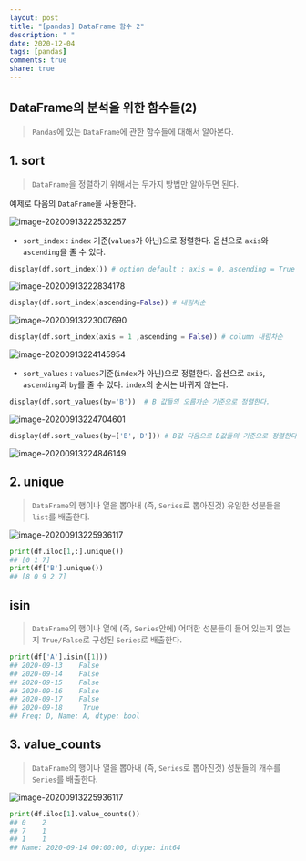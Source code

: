```yaml
---
layout: post
title: "[pandas] DataFrame 함수 2"
description: " "
date: 2020-12-04
tags: [pandas]
comments: true
share: true
---
```



## DataFrame의 분석을 위한 함수들(2)

> `Pandas`에 있는 `DataFrame`에 관한 함수들에 대해서 알아본다.

## 1. sort

> `DataFrame`을 정렬하기 위해서는 두가지 방법만 알아두면 된다.

예제로 다음의 `DataFrame`을 사용한다.

![image-20200913222532257](https://github.com/colinch4/colinch4.github.io/blob/master/_posts/2020/ML/markdown-images/image-20200913222532257.png?raw=true)

* `sort_index` : `index` 기준(`values`가 아닌)으로 정렬한다. 옵션으로 `axis`와 `ascending`을 줄 수 있다.

```python
display(df.sort_index()) # option default : axis = 0, ascending = True
```

![image-20200913222834178](https://github.com/colinch4/colinch4.github.io/blob/master/_posts/2020/ML/markdown-images/image-20200913222834178.png?raw=true)

```python
display(df.sort_index(ascending=False)) # 내림차순
```

![image-20200913223007690](https://github.com/colinch4/colinch4.github.io/blob/master/_posts/2020/ML/markdown-images/image-20200913223007690.png?raw=true)

```python
display(df.sort_index(axis = 1 ,ascending = False)) # column 내림차순
```

![image-20200913224145954](https://github.com/colinch4/colinch4.github.io/blob/master/_posts/2020/ML/markdown-images/image-20200913224145954.png?raw=true)

* `sort_values`  : `values`기준(`index`가 아닌)으로 정렬한다. 옵션으로 `axis`, `ascending`과 `by`를 줄 수 있다. `index`의 순서는 바뀌지 않는다.

```python
display(df.sort_values(by='B'))  # B 값들의 오름차순 기준으로 정렬한다.
```

![image-20200913224704601](https://github.com/colinch4/colinch4.github.io/blob/master/_posts/2020/ML/markdown-images/image-20200913224704601.png?raw=true)

```python
display(df.sort_values(by=['B','D'])) # B값 다음으로 D값들의 기준으로 정렬한다.
```

![image-20200913224846149](https://github.com/colinch4/colinch4.github.io/blob/master/_posts/2020/ML/markdown-images/image-20200913224846149.png?raw=true)



## 2. unique

> `DataFrame`의 행이나 열을 뽑아내 (즉,  `Series`로 뽑아진것)  유일한 성분들을 `list`를 배출한다.

![image-20200913225936117](https://github.com/colinch4/colinch4.github.io/blob/master/_posts/2020/ML/markdown-images/image-20200913225936117.png?raw=true)

```python
print(df.iloc[1,:].unique())
## [0 1 7]
print(df['B'].unique())
## [8 0 9 2 7]
```



## isin

> `DataFrame`의 행이나 열에 (즉,  `Series`안에) 어떠한 성분들이 들어 있는지 없는지 `True/False`로 구성된 `Series`로 배출한다.

```python
print(df['A'].isin([1]))
## 2020-09-13    False
## 2020-09-14    False
## 2020-09-15    False
## 2020-09-16    False
## 2020-09-17    False
## 2020-09-18     True
## Freq: D, Name: A, dtype: bool
```



## 3. value_counts

> `DataFrame`의 행이나 열을 뽑아내 (즉,  `Series`로 뽑아진것)  성분들의 개수를 `Series`를 배출한다.

![image-20200913225936117](https://github.com/colinch4/colinch4.github.io/blob/master/_posts/2020/ML/markdown-images/image-20200913225936117.png?raw=true)

```python
print(df.iloc[1].value_counts())
## 0    2
## 7    1
## 1    1
## Name: 2020-09-14 00:00:00, dtype: int64
```